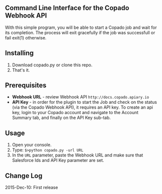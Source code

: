 Command Line Interface for the Copado Webhook API
-------------
With this simple program, you will be able to start a Copado job and wait for its completion. The process will exit gracefully if the job was successfull or fail exit(1) otherwise.


## Installing
1. Download copado.py or clone this repo.
2. That's it.

## Prerequisites
* **Webhook URL** - review Webhook API  ```http://docs.copado.apiary.io```
* **API Key** - in order for the plugin to start the Job and check on the status (via the Copado Webhook API), it requires an API key. To create an api key, login to your Copado account and navigate to the Account Summary tab, and finally on the API Key sub-tab.
 
## Usage
1. Open your console.
2. Type: ```$>python copado.py -url URL```
3. In the ```URL``` parameter, paste the Webhook URL and make sure that Salesforce Ids and API Key parameter are set.

## Change Log
2015-Dec-10: First release
